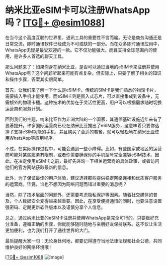 # 纳米比亚eSIM卡可以注册WhatsApp吗？[[TG💪+ @esim1088](https://t.me/s/esim1088)]

在当今这个高度互联的世界里，通讯工具的重要性不言而喻。无论是商务沟通还是日常交流，即时通讯软件已经成为不可或缺的一部分。而在众多即时通讯应用中，WhatsApp无疑是最受欢迎的一款。它不仅功能强大，而且支持全球范围内的使用，是许多人首选的聊天工具。

那么问题来了：如果你身在纳米比亚，是否可以通过当地的eSIM卡来注册并使用WhatsApp呢？这个问题听起来可能有点复杂，但实际上，只要了解了相关的知识和操作步骤，答案其实很简单。

首先，让我们来了解一下什么是eSIM卡。传统的SIM卡是我们熟悉的物理卡片，需要插入手机才能使用。而eSIM卡则是嵌入式芯片，可以直接集成到设备中，无需额外的物理卡槽。这种技术的优势在于灵活性更高，用户可以根据需求随时切换运营商和服务计划。

回到我们的主题，纳米比亚作为非洲大陆的一个国家，其通信基础设施近年来有了显著提升。许多国际运营商已经在纳米比亚推出了eSIM服务，这意味着只要你选择了支持eSIM功能的手机，并且购买了合适的套餐，就可以轻松地在纳米比亚使用WhatsApp等应用程序。

不过，在实际操作过程中，可能会遇到一些小障碍。比如，有些国家或地区的运营商可能对某些服务有限制，或者你需要确保你的手机型号完全兼容eSIM技术。因此，在决定使用eSIM卡之前，最好先咨询一下相关运营商的具体政策，或者访问他们的官方网站获取最新的信息。

此外，为了保证最佳的用户体验，建议选择那些提供稳定网络连接和优质客户服务的运营商。毕竟，谁也不想因为网络问题而错过重要的消息呢？

当然，除了技术层面的问题外，还需要考虑隐私保护等因素。随着社交媒体的普及，个人数据安全变得越来越重要。因此，在享受便捷通讯的同时，也要注意设置强密码、定期更新软件版本以及谨慎分享个人信息。

总之，通过纳米比亚的eSIM卡注册并使用WhatsApp是完全可行的。只要做好充分准备，遵循正确的步骤，你就能够随时随地与亲朋好友保持联系。这不仅让生活更加便利，也为我们打开了通往世界的大门。

最后提醒大家一句：无论身处何地，都要记得遵守当地法律法规和社会公德，共同维护良好的网络环境哦！

[[TG💪+ @esim1088](https://t.me/s/esim1088) ![Image](https://i.postimg.cc/4NQfJmqS/Snipaste-2025-05-13-00-14-12.png)]